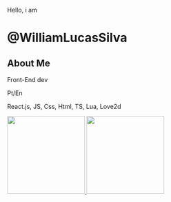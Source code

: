 <p>Hello, i am</p>
<h1>@WilliamLucasSilva</h1>
    
  <h2>About Me</h2>


<p>Front-End dev</p>
<p>Pt/En</p>
<p>React.js, JS, Css, Html, TS, Lua, Love2d</p>
    
<a href="#">
    <img height="180em" src="https://github-readme-stats.vercel.app/api?username=WilliamLucasSilva&show_icons=true&theme=merko&include_all_commits=true&count_private=true"/>
    <img height="180em" src="https://github-readme-stats.vercel.app/api/top-langs/?username=WilliamLucasSilva&layout=compact&langs_count=7&theme=merko"/>
</a>
